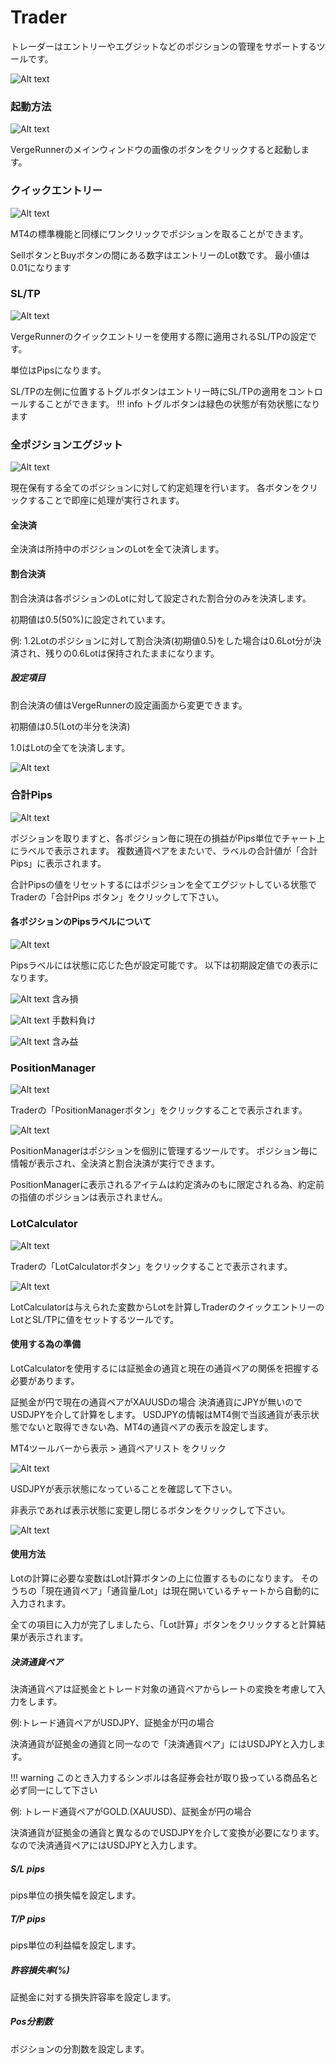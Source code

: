 # Trader
トレーダーはエントリーやエグジットなどのポジションの管理をサポートするツールです。

![Alt text](../_img/manual/trader/img_manual_trader_001.png)

### 起動方法
![Alt text](../_img/manual/trader/img_manual_trader_002.png)

VergeRunnerのメインウィンドウの画像のボタンをクリックすると起動します。

### クイックエントリー
![Alt text](../_img/manual/trader/img_manual_trader_003.png)

MT4の標準機能と同様にワンクリックでポジションを取ることができます。

SellボタンとBuyボタンの間にある数字はエントリーのLot数です。
最小値は0.01になります

### SL/TP
![Alt text](../_img/manual/trader/img_manual_trader_004.png)

VergeRunnerのクイックエントリーを使用する際に適用されるSL/TPの設定です。

単位はPipsになります。

SL/TPの左側に位置するトグルボタンはエントリー時にSL/TPの適用をコントロールすることができます。
!!! info
    トグルボタンは緑色の状態が有効状態になります

### 全ポジションエグジット
![Alt text](../_img/manual/trader/img_manual_trader_005.png)

現在保有する全てのポジションに対して約定処理を行います。
各ボタンをクリックすることで即座に処理が実行されます。

#### 全決済
全決済は所持中のポジションのLotを全て決済します。
#### 割合決済
割合決済は各ポジションのLotに対して設定された割合分のみを決済します。

初期値は0.5(50%)に設定されています。

例: 1.2Lotのポジションに対して割合決済(初期値0.5)をした場合は0.6Lot分が決済され、残りの0.6Lotは保持されたままになります。

##### 設定項目
割合決済の値はVergeRunnerの設定画面から変更できます。

初期値は0.5(Lotの半分を決済)

1.0はLotの全てを決済します。

![Alt text](../_img/manual/trader/img_manual_trader_009.png)


### 合計Pips
![Alt text](../_img/manual/trader/img_manual_trader_006.png)

ポジションを取りますと、各ポジション毎に現在の損益がPips単位でチャート上にラベルで表示されます。
複数通貨ペアをまたいで、ラベルの合計値が「合計Pips」に表示されます。

合計Pipsの値をリセットするにはポジションを全てエグジットしている状態で
Traderの「合計Pips ボタン」をクリックして下さい。

#### 各ポジションのPipsラベルについて
![Alt text](../_img/manual/trader/img_manual_trader_009.png)

Pipsラベルには状態に応じた色が設定可能です。
以下は初期設定値での表示になります。

![Alt text](../_img/manual/trader/img_manual_trader_011.png)
含み損

![Alt text](../_img/manual/trader/img_manual_trader_012.png)
手数料負け

![Alt text](../_img/manual/trader/img_manual_trader_013.png)
含み益


### PositionManager
![Alt text](../_img/manual/trader/img_manual_trader_007.png)

Traderの「PositionManagerボタン」をクリックすることで表示されます。

![Alt text](../_img/manual/trader/img_manual_trader_014.png)

PositionManagerはポジションを個別に管理するツールです。
ポジション毎に情報が表示され、全決済と割合決済が実行できます。


PositionManagerに表示されるアイテムは約定済みのもに限定される為、約定前の指値のポジションは表示されません。

### LotCalculator
![Alt text](../_img/manual/trader/img_manual_trader_008.png)

Traderの「LotCalculatorボタン」をクリックすることで表示されます。

![Alt text](../_img/manual/trader/img_manual_trader_015.png)

LotCalculatorは与えられた変数からLotを計算しTraderのクイックエントリーのLotとSL/TPに値をセットするツールです。

#### 使用する為の準備
LotCalculatorを使用するには証拠金の通貨と現在の通貨ペアの関係を把握する必要があります。

証拠金が円で現在の通貨ペアがXAUUSDの場合
決済通貨にJPYが無いのでUSDJPYを介して計算をします。
USDJPYの情報はMT4側で当該通貨が表示状態でないと取得できない為、MT4の通貨ペアの表示を設定します。

MT4ツールバーから表示 > 通貨ペアリスト をクリック

![Alt text](../_img/manual/trader/img_manual_trader_016.png)

USDJPYが表示状態になっていることを確認して下さい。

非表示であれば表示状態に変更し閉じるボタンをクリックして下さい。

![Alt text](../_img/manual/trader/img_manual_trader_017.png)

#### 使用方法

Lotの計算に必要な変数はLot計算ボタンの上に位置するものになります。
そのうちの「現在通貨ペア」「通貨量/Lot」は現在開いているチャートから自動的に入力されます。

全ての項目に入力が完了しましたら、「Lot計算」ボタンをクリックすると計算結果が表示されます。

##### 決済通貨ペア
決済通貨ペアは証拠金とトレード対象の通貨ペアからレートの変換を考慮して入力をします。

例:トレード通貨ペアがUSDJPY、証拠金が円の場合

決済通貨が証拠金の通貨と同一なので「決済通貨ペア」にはUSDJPYと入力します。

!!! warning
    このとき入力するシンボルは各証券会社が取り扱っている商品名と必ず同一にして下さい

例: トレード通貨ペアがGOLD.(XAUUSD)、証拠金が円の場合

決済通貨が証拠金の通貨と異なるのでUSDJPYを介して変換が必要になります。
なので決済通貨ペアにはUSDJPYと入力します。

##### S/L pips
pips単位の損失幅を設定します。
##### T/P pips
pips単位の利益幅を設定します。
##### 許容損失率(%)
証拠金に対する損失許容率を設定します。
##### Pos分割数
ポジションの分割数を設定します。
